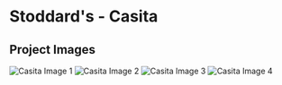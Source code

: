 # Stoddard's - Casita

## Project Images

![Casita Image 1](https://storage.googleapis.com/msgsndr/zTjqcEq3Ndj90wvhfc47/media/67688120fb63bc95b56c4b41.jpeg)
![Casita Image 2](https://storage.googleapis.com/msgsndr/zTjqcEq3Ndj90wvhfc47/media/676881202fc19552b24ae6a1.jpeg)
![Casita Image 3](https://storage.googleapis.com/msgsndr/zTjqcEq3Ndj90wvhfc47/media/676881200bcca032dc7f827a.jpeg)
![Casita Image 4](https://storage.googleapis.com/msgsndr/zTjqcEq3Ndj90wvhfc47/media/676881202fc195b3a64ae6a3.jpeg)
